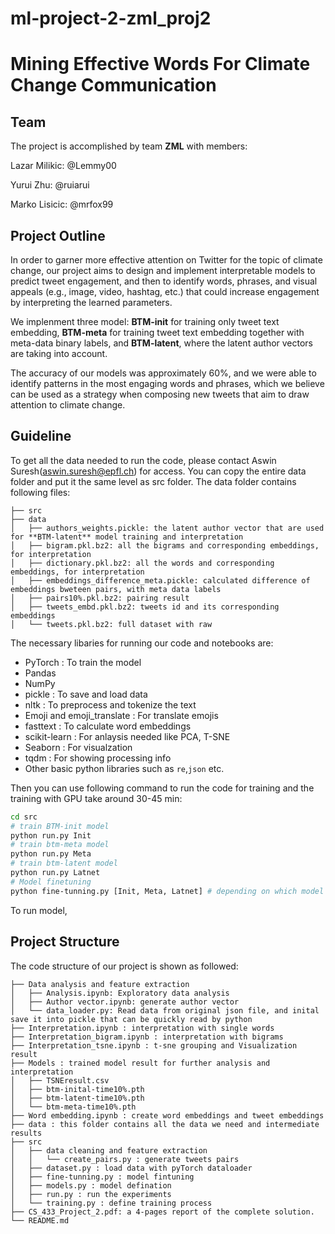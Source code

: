 # ml-project-2-zml_proj2
# Mining Effective Words For Climate Change Communication


## Team
The project is accomplished by team **ZML** with members:

Lazar Milikic: @Lemmy00

Yurui Zhu: @ruiarui

Marko Lisicic: @mrfox99

## Project Outline

  In order to garner more effective attention on Twitter for the topic of climate change, our project aims to design and implement interpretable models to predict tweet engagement, and then to identify words, phrases, and visual appeals (e.g., image, video, hashtag, etc.) that could increase engagement by interpreting the learned parameters. 
  
We implenment three model: **BTM-init** for training only tweet text embedding, **BTM-meta** for training tweet text embedding together with meta-data binary labels, and **BTM-latent**, where the latent author vectors are taking into account.
  
 The accuracy of our models was approximately 60\%, and we were able to identify patterns in the most engaging words and phrases, which we believe can be used as a strategy when composing new tweets that aim to draw attention to climate change.


## Guideline

To get all the data needed to run the code, please contact Aswin Suresh(aswin.suresh@epfl.ch) for access. You can copy the entire data folder and put it the same level as src folder. The data folder contains following files:

```
├── src
├── data
│   ├── authors_weights.pickle: the latent author vector that are used for **BTM-latent** model training and interpretation
│   ├── bigram.pkl.bz2: all the bigrams and corresponding embeddings, for interpretation
│   ├── dictionary.pkl.bz2: all the words and corresponding embeddings, for interpretation
│   ├── embeddings_difference_meta.pickle: calculated difference of embeddings bweteen pairs, with meta data labels
│   ├── pairs10%.pkl.bz2: pairing result
│   ├── tweets_embd.pkl.bz2: tweets id and its corresponding embeddings
│   └── tweets.pkl.bz2: full dataset with raw 

```


The necessary libaries for running our code and notebooks are:

 - PyTorch : To train the model
 - Pandas 
 - NumPy
 - pickle : To save and load data 
 - nltk : To preprocess and tokenize the text
 - Emoji and emoji_translate : For translate emojis
 - fasttext : To calculate word embeddings
 - scikit-learn : For anlaysis needed like PCA, T-SNE
 - Seaborn : For visualzation
 - tqdm : For showing processing info
 - Other basic python libraries such as `re`,`json` etc.
 

 


Then you can use following command to run the code for training and the training with GPU take around 30-45 min:
```bash
cd src
# train BTM-init model 
python run.py Init 
# train btm-meta model
python run.py Meta
# train btm-latent model
python run.py Latnet 
# Model finetuning 
python fine-tunning.py [Init, Meta, Latnet] # depending on which model
```

To run model, 


## Project Structure

The code structure of our project is shown as followed:

```
├── Data analysis and feature extraction
│   ├── Analysis.ipynb: Exploratory data analysis
│   ├── Author vector.ipynb: generate author vector
│   └── data_loader.py: Read data from original json file, and inital save it into pickle that can be quickly read by python
├── Interpretation.ipynb : interpretation with single words
├── Interpretation_bigram.ipynb : interpretation with bigrams
├── Interpretation_tsne.ipynb : t-sne grouping and Visualization result
├── Models : trained model result for further analysis and interpretation
│   ├── TSNEresult.csv
│   ├── btm-inital-time10%.pth
│   ├── btm-latent-time10%.pth
│   └── btm-meta-time10%.pth
├── Word embedding.ipynb : create word embeddings and tweet embeddings 
├── data : this folder contains all the data we need and intermediate results
├── src
│   ├── data cleaning and feature extraction
│   │   └── create_pairs.py : generate tweets pairs 
│   ├── dataset.py : load data with pyTorch dataloader
│   ├── fine-tunning.py : model fintuning
│   ├── models.py : model defination
│   ├── run.py : run the experiments
│   └── training.py : define training process
├── CS_433_Project_2.pdf: a 4-pages report of the complete solution.
└── README.md
```




